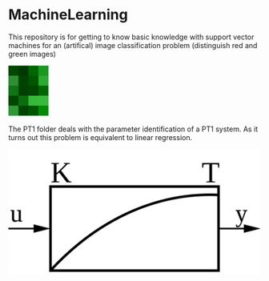 # MachineLearning

This repository is for getting to know basic knowledge with support vector machines for an (artifical) image classification problem (distinguish red and green images)

![Alt text](https://github.com/Laplacian42/MachineLearning/blob/master/ImageClassification/GreenExample.PNG "Title")


The PT1 folder deals with the parameter identification of a PT1 system. As it turns out this problem is equivalent to linear regression.

![Alt text](https://github.com/Laplacian42/MachineLearning/blob/master/PT1/PT1.png "Title")
